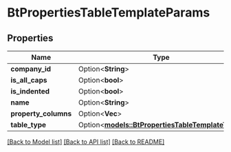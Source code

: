# BtPropertiesTableTemplateParams

## Properties

Name | Type | Description | Notes
------------ | ------------- | ------------- | -------------
**company_id** | Option<**String**> |  | [optional]
**is_all_caps** | Option<**bool**> |  | [optional]
**is_indented** | Option<**bool**> |  | [optional]
**name** | Option<**String**> |  | [optional]
**property_columns** | Option<**Vec<String>**> |  | [optional]
**table_type** | Option<[**models::BtPropertiesTableTemplateType**](BTPropertiesTableTemplateType.md)> |  | [optional]

[[Back to Model list]](../README.md#documentation-for-models) [[Back to API list]](../README.md#documentation-for-api-endpoints) [[Back to README]](../README.md)


